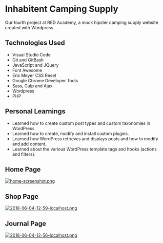 # Inhabitent Camping Supply

Our fourth project at RED Academy, a mock hipster camping supply website created with Wordpress.

## Technologies Used

* Visual Studio Code
* Git and GitBash
* JavaScript and JQuery
* Font Awesome
* Eric Meyer CSS Reset
* Google Chrome Developer Tools
* Sass, Gulp and Ajax
* Wordpress
* PHP

## Personal Learnings

* Learned how to create custom post types and custom taxonomies in WordPress.
* Learned how to create, modify and install custom plugins.
* Learned how WordPress retrieves and displays posts and how to modify and add content.
* Learned about the various WordPress template tags and hooks (actions and filters).

## Home Page

[![home-screenshot.png](https://s22.postimg.cc/vmfnhzz2p/home-screenshot.png)](https://postimg.cc/image/ngxljuatp/)

## Shop Page

[![2018-06-04-12-59-localhost.png](https://s22.postimg.cc/jzvjgowa9/2018-06-04-12-59-localhost.png)](https://postimg.cc/image/90ac535v1/)

## Journal Page

[![2018-06-04-12-56-localhost.png](https://s22.postimg.cc/ulfessach/2018-06-04-12-56-localhost.png)](https://postimg.cc/image/64x8yb9lp/)
